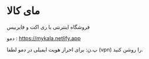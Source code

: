 # مای کالا
فروشگاه اینترنتی با ری اکت  و فایربیس

دمو : 
https://mykala.netlify.app

پ.ن: 
برای احراز هویت ایمیلی در دمو لطفا (vpn) را روشن کنید.
